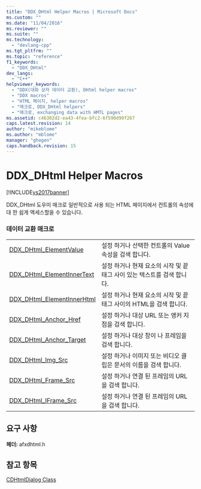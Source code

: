 ```yaml
---
title: "DDX_DHtml Helper Macros | Microsoft Docs"
ms.custom: ""
ms.date: "11/04/2016"
ms.reviewer: ""
ms.suite: ""
ms.technology: 
  - "devlang-cpp"
ms.tgt_pltfrm: ""
ms.topic: "reference"
f1_keywords: 
  - "DDX_DHtml"
dev_langs: 
  - "C++"
helpviewer_keywords: 
  - "DDX(대화 상자 데이터 교환), DHtml helper macros"
  - "DDX macros"
  - "HTML 페이지, helper macros"
  - "매크로, DDX_DHtml helpers"
  - "매크로, exchanging data with HMTL pages"
ms.assetid: c46302d2-ea43-4fea-bfc2-6f590d99f267
caps.latest.revision: 14
author: "mikeblome"
ms.author: "mblome"
manager: "ghogen"
caps.handback.revision: 15
---
```

# DDX_DHtml Helper Macros
[!INCLUDE[vs2017banner](../../assembler/inline/includes/vs2017banner.md)]

DDX\_DHtml 도우미 매크로 일반적으로 사용 되는 HTML 페이지에서 컨트롤의 속성에 대 한 쉽게 액세스할을 수 있습니다.  
  
### 데이터 교환 매크로  
  
|||  
|-|-|  
|[DDX\_DHtml\_ElementValue](../Topic/DDX_DHtml_ElementValue.md)|설정 하거나 선택한 컨트롤의 Value 속성을 검색 합니다.|  
|[DDX\_DHtml\_ElementInnerText](../Topic/DDX_DHtml_ElementInnerText.md)|설정 하거나 현재 요소의 시작 및 끝 태그 사이 있는 텍스트를 검색 합니다.|  
|[DDX\_DHtml\_ElementInnerHtml](../Topic/DDX_DHtml_ElementInnerHtml.md)|설정 하거나 현재 요소의 시작 및 끝 태그 사이의 HTML을 검색 합니다.|  
|[DDX\_DHtml\_Anchor\_Href](../Topic/DDX_DHtml_Anchor_Href.md)|설정 하거나 대상 URL 또는 앵커 지점을 검색 합니다.|  
|[DDX\_DHtml\_Anchor\_Target](../Topic/DDX_DHtml_Anchor_Target.md)|설정 하거나 대상 창이 나 프레임을 검색 합니다.|  
|[DDX\_DHtml\_Img\_Src](../Topic/DDX_DHtml_Img_Src.md)|설정 하거나 이미지 또는 비디오 클립은 문서의 이름을 검색 합니다.|  
|[DDX\_DHtml\_Frame\_Src](../Topic/DDX_DHtml_Frame_Src.md)|설정 하거나 연결 된 프레임의 URL을 검색 합니다.|  
|[DDX\_DHtml\_IFrame\_Src](../Topic/DDX_DHtml_IFrame_Src.md)|설정 하거나 연결 된 프레임의 URL을 검색 합니다.|  
  
## 요구 사항  
 **헤더:**  afxdhtml.h  
  
## 참고 항목  
 [CDHtmlDialog Class](../../mfc/reference/cdhtmldialog-class.md)
